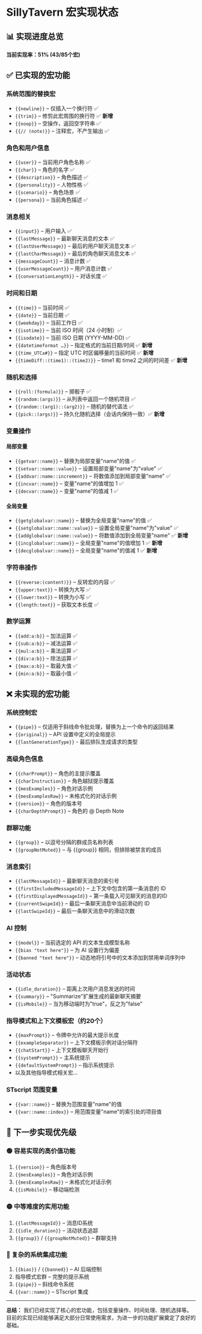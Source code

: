 # SillyTavern 宏实现状态

## 📊 实现进度总览

**当前实现率：51% (43/85个宏)**

## ✅ 已实现的宏功能

### 系统范围的替换宏
- `{{newline}}` – 仅插入一个换行符 ✅
- `{{trim}}` – 修剪此宏周围的换行符 ✅ **新增**
- `{{noop}}` – 空操作，返回空字符串 ✅
- `{{// (note)}}` – 注释宏，不产生输出 ✅

### 角色和用户信息
- `{{user}}` – 当前用户角色名称 ✅
- `{{char}}` – 角色的名字 ✅
- `{{description}}` – 角色描述 ✅
- `{{personality}}` – 人物性格 ✅
- `{{scenario}}` – 角色场景 ✅
- `{{persona}}` – 当前角色描述 ✅

### 消息相关
- `{{input}}` – 用户输入 ✅
- `{{lastMessage}}` – 最新聊天消息的文本 ✅
- `{{lastUserMessage}}` – 最后的用户聊天消息文本 ✅
- `{{lastCharMessage}}` – 最后的角色聊天消息文本 ✅
- `{{messageCount}}` – 消息计数 ✅
- `{{userMessageCount}}` – 用户消息计数 ✅
- `{{conversationLength}}` – 对话长度 ✅

### 时间和日期
- `{{time}}` – 当前时间 ✅
- `{{date}}` – 当前日期 ✅
- `{{weekday}}` – 当前工作日 ✅
- `{{isotime}}` – 当前 ISO 时间（24 小时制）✅
- `{{isodate}}` – 当前 ISO 日期 (YYYY-MM-DD) ✅
- `{{datetimeformat …}}` – 指定格式的当前日期/时间 ✅ **新增**
- `{{time_UTC±#}}` – 指定 UTC 时区偏移量的当前时间 ✅ **新增**
- `{{timeDiff::(time1)::(time2)}}` – time1 和 time2 之间的时间差 ✅ **新增**

### 随机和选择
- `{{roll:(formula)}}` – 掷骰子 ✅
- `{{random:(args)}}` – 从列表中返回一个随机项目 ✅
- `{{random::(arg1)::(arg2)}}` – 随机的替代语法 ✅
- `{{pick::(args)}}` – 持久化随机选择（会话内保持一致）✅ **新增**

### 变量操作
#### 局部变量
- `{{getvar::name}}` – 替换为局部变量"name"的值 ✅
- `{{setvar::name::value}}` – 设置局部变量"name"为"value" ✅
- `{{addvar::name::increment}}` – 将数值添加到局部变量"name" ✅
- `{{incvar::name}}` – 变量"name"的值增加 1 ✅
- `{{decvar::name}}` – 变量"name"的值减 1 ✅

#### 全局变量
- `{{getglobalvar::name}}` – 替换为全局变量"name"的值 ✅
- `{{setglobalvar::name::value}}` – 设置全局变量"name"为"value" ✅
- `{{addglobalvar::name::value}}` – 将数值添加到全局变量"name" ✅ **新增**
- `{{incglobalvar::name}}` – 全局变量"name"的值增加 1 ✅ **新增**
- `{{decglobalvar::name}}` – 全局变量"name"的值减 1 ✅ **新增**

### 字符串操作
- `{{reverse:(content)}}` – 反转宏的内容 ✅
- `{{upper:text}}` – 转换为大写 ✅
- `{{lower:text}}` – 转换为小写 ✅
- `{{length:text}}` – 获取文本长度 ✅

### 数学运算
- `{{add:a:b}}` – 加法运算 ✅
- `{{sub:a:b}}` – 减法运算 ✅
- `{{mul:a:b}}` – 乘法运算 ✅
- `{{div:a:b}}` – 除法运算 ✅
- `{{max:a:b}}` – 取最大值 ✅
- `{{min:a:b}}` – 取最小值 ✅

## ❌ 未实现的宏功能

### 系统控制宏
- `{{pipe}}` – 仅适用于斜线命令批处理，替换为上一个命令的返回结果
- `{{original}}` – API 设置中定义的全局提示
- `{{lastGenerationType}}` - 最后排队生成请求的类型

### 高级角色信息
- `{{charPrompt}}` – 角色的主提示覆盖
- `{{charInstruction}}` – 角色越狱提示覆盖
- `{{mesExamples}}` – 角色对话示例
- `{{mesExamplesRaw}}` – 未格式化的对话示例
- `{{version}}` – 角色的版本号
- `{{charDepthPrompt}}` – 角色的 @ Depth Note

### 群聊功能
- `{{group}}` – 以逗号分隔的群成员名称列表
- `{{groupNotMuted}}` – 与 {{group}} 相同，但排除被禁言的成员

### 消息索引
- `{{lastMessageId}}` – 最新聊天消息的索引号
- `{{firstIncludedMessageId}}` – 上下文中包含的第一条消息的 ID
- `{{firstDisplayedMessageId}}` – 第一条载入可见聊天的消息的ID
- `{{currentSwipeId}}` – 最后一条聊天消息中当前滑动的 ID
- `{{lastSwipeId}}` – 最后一条聊天消息中的滑动次数

### AI 控制
- `{{model}}` – 当前选定的 API 的文本生成模型名称
- `{{bias "text here"}}` – 为 AI 设置行为偏差
- `{{banned "text here"}}` – 动态地将引号中的文本添加到禁用单词序列中

### 活动状态
- `{{idle_duration}}` – 距离上次用户消息发送的时间
- `{{summary}}` – "Summarize"扩展生成的最新聊天摘要
- `{{isMobile}}` – 当为移动端时为"true"，反之为"false"

### 指导模式和上下文模板宏（约20个）
- `{{maxPrompt}}` – 令牌中允许的最大提示长度
- `{{exampleSeparator}}` – 上下文模板示例对话分隔符
- `{{chatStart}}` – 上下文模板聊天开始行
- `{{systemPrompt}}` – 主系统提示
- `{{defaultSystemPrompt}}` – 指示系统提示
- 以及其他指导模式相关宏...

### STscript 范围变量
- `{{var::name}}` – 替换为范围变量"name"的值
- `{{var::name::index}}` – 用范围变量"name"的索引处的项目值

## 🎯 下一步实现优先级

### 🟢 容易实现的高价值功能
1. `{{version}}` – 角色版本号
2. `{{mesExamples}}` – 角色对话示例
3. `{{mesExamplesRaw}}` – 未格式化对话示例
4. `{{isMobile}}` – 移动端检测

### 🟡 中等难度的实用功能
1. `{{lastMessageId}}` – 消息ID系统
2. `{{idle_duration}}` – 活动状态追踪
3. `{{group}}` / `{{groupNotMuted}}` – 群聊支持

### 🔴 复杂的系统集成功能
1. `{{bias}}` / `{{banned}}` – AI 后端控制
2. 指导模式宏群 – 完整的提示系统
3. `{{pipe}}` – 斜线命令系统
4. `{{var::name}}` – STscript 集成

---

**总结：** 我们已经实现了核心的宏功能，包括变量操作、时间处理、随机选择等。目前的实现已经能够满足大部分日常使用需求，为进一步的功能扩展奠定了良好的基础。
